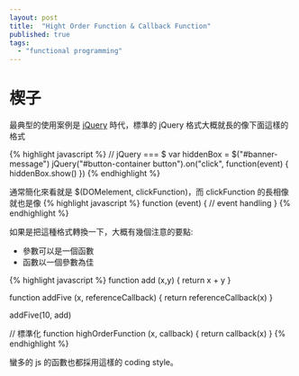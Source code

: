 ```yaml
---
layout: post
title:  "Hight Order Function & Callback Function"
published: true
tags: 
  - "functional programming"
---
```


# 楔子
最典型的使用案例是 [jQuery](https://jquery.com) 時代，標準的 jQuery 格式大概就長的像下面這樣的格式

{% highlight javascript %}
// jQuery === $
var hiddenBox = $("#banner-message")
jQuery("#button-container button").on("click", function(event) {
  hiddenBox.show()
})
{% endhighlight %}

通常簡化來看就是 $(DOMelement, clickFunction)，而 clickFunction 的長相像就也是像 
{% highlight javascript %}
function (event) {
  // event handling
}
{% endhighlight %}

如果是把這種格式轉換一下，大概有幾個注意的要點:
- 參數可以是一個函數
- 函數以一個參數為佳

{% highlight javascript %}
function add (x,y) {
  return x + y
}

function addFive (x, referenceCallback) {
  return referenceCallback(x)
}

addFive(10, add)

// 標準化
function highOrderFunction (x, callback) {
  return callback(x)
}
{% endhighlight %}

蠻多的 js 的函數也都採用這樣的 coding style。
